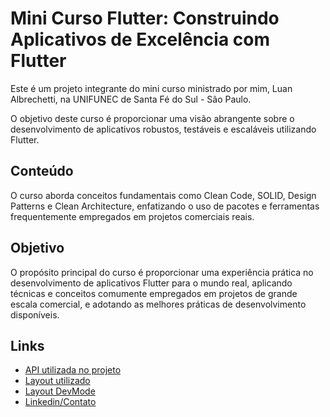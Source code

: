 
# Mini Curso Flutter: Construindo Aplicativos de Excelência com Flutter

Este é um projeto integrante do mini curso ministrado por mim, Luan Albrechetti, na UNIFUNEC de Santa Fé do Sul - São Paulo.

O objetivo deste curso é proporcionar uma visão abrangente sobre o desenvolvimento de aplicativos robustos, testáveis e escaláveis utilizando Flutter.

## Conteúdo

O curso aborda conceitos fundamentais como Clean Code, SOLID, Design Patterns e Clean Architecture, enfatizando o uso de pacotes e ferramentas frequentemente empregados em projetos comerciais reais.

## Objetivo

O propósito principal do curso é proporcionar uma experiência prática no desenvolvimento de aplicativos Flutter para o mundo real, aplicando técnicas e conceitos comumente empregados em projetos de grande escala comercial, e adotando as melhores práticas de desenvolvimento disponíveis.

## Links

- [API utilizada no projeto](https://advisor.climatempo.com.br/)
- [Layout utilizado](https://www.figma.com/file/9Yi8AJUiwm8iyfnbhlBtd6/Weather-UI?type=design&node-id=0%3A1&mode=design&t=UZvyyu9xqXpn5hPy-1)
- [Layout DevMode](https://www.figma.com/file/9Yi8AJUiwm8iyfnbhlBtd6/Weather-UI?type=design&node-id=0%3A1&mode=dev&t=UZvyyu9xqXpn5hPy-1)
- [Linkedin/Contato](https://www.linkedin.com/in/albrechetti/)
